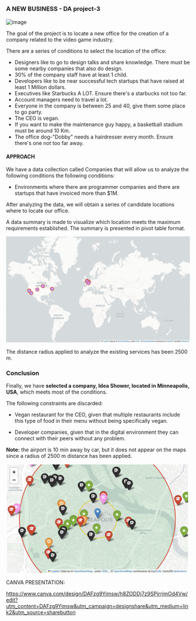 ### A NEW BUSINESS - DA project-3

<img src="https://media.tenor.com/Vmuox5PrRqEAAAAd/cat-google-maps.gif" alt="image" width="250" height="auto" align="center">



The goal of the project is to locate a new office for the creation of a company related to the video game industry.

There are a series of conditions to select the location of the office:

- Designers like to go to design talks and share knowledge. There must be some nearby companies that also do design.
- 30% of the company staff have at least 1 child.
- Developers like to be near successful tech startups that have raised at least 1 Million dollars.
- Executives like Starbucks A LOT. Ensure there's a starbucks not too far.
- Account managers need to travel a lot.
- Everyone in the company is between 25 and 40, give them some place to go party.
- The CEO is vegan.
- If you want to make the maintenance guy happy, a basketball stadium must be around 10 Km.
- The office dog-"Dobby" needs a hairdresser every month. Ensure there's one not too far away.

#### APPROACH

We have a data collection called Companies that will allow us to analyze the following conditions 
the following conditions:

- Environments where there are programmer companies and there are startups that have invoiced more than $1M.


After analyzing the data, we will obtain a series of candidate locations where to locate our office. 

A data summary is made to visualize which location meets the maximum requirements established. The summary is presented in pivot table format.


![alt text](img/map_candidates.png "Locations analysis")

The distance radius applied to analyze the existing services has been 2500 m.

### Conclusion

Finally, we have **selected a company, Idea Shower, located in Minneapolis, USA**, which meets most of the conditions. 

The following constraints are discarded:

- Vegan restaurant for the CEO, given that multiple restaurants include this type of food in their menu without being specifically vegan.

- Developer companies, given that in the digital environment they can connect with their peers without any problem.

**Note:** the airport is 10 min away by car, but it does not appear on the maps since a radius of 2500 m distance has been applied.

![alt text](img/map_surrounded.png "New Office!")


CANVA PRESENTATION:

https://www.canva.com/design/DAFzg9Yimsw/h8ZODDj7z9SPirrjmOd4Vw/edit?utm_content=DAFzg9Yimsw&utm_campaign=designshare&utm_medium=link2&utm_source=sharebutton